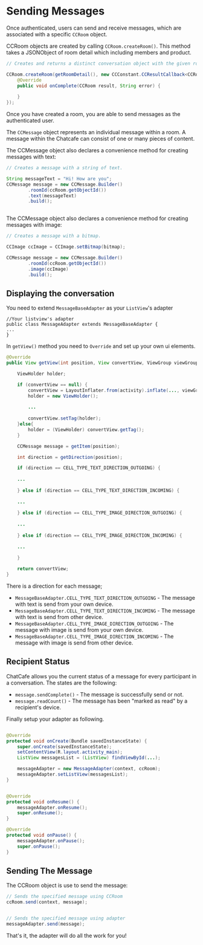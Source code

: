 # Sending Messages
Once authenticated, users can send and receive messages, which are associated with a specific `CCRoom` object.

CCRoom objects are created by calling `CCRoom.createRoom()`. This method takes a JSONObject of room detail which including members and product.

```java
// Creates and returns a distinct conversation object with the given room detail

CCRoom.createRoom(getRoomDetail(), new CCConstant.CCResultCallback<CCRoom>() {
    @Override
    public void onComplete(CCRoom result, String error) {
    
    }
});
```

Once you have created a room, you are able to send messages as the authenticated user.


The `CCMessage` object represents an individual message within a room. A message within the Chatcafe can consist of one or many pieces of content.


The CCMessage object also declares a convenience method for creating messages with text:
```java
// Creates a message with a string of text.

String messageText = "Hi! How are you";
CCMessage message = new CCMessage.Builder()
        .roomId(ccRoom.getObjectId())
        .text(messageText)
        .build();
                
```

The CCMessage object also declares a convenience method for creating messages with image:
```java
// Creates a message with a bitmap.

CCImage ccImage = CCImage.setBitmap(bitmap);

CCMessage message = new CCMessage.Builder()
        .roomId(ccRoom.getObjectId())
        .image(ccImage)
        .build();
```

## Displaying the conversation
You need to extend `MessageBaseAdapter` as your `ListView`'s adapter

```
//Your listview's adapter
public class MessageAdapter extends MessageBaseAdapter {
...
}
```


In `getView()` method you need to `Override` and set up your own ui elements.

```java
@Override
public View getView(int position, View convertView, ViewGroup viewGroup) {

    ViewHolder holder;

    if (convertView == null) {
        convertView = LayoutInflater.from(activity).inflate(..., viewGroup, false);
        holder = new ViewHolder();
        
        ...
    
        convertView.setTag(holder);
    }else{
        holder = (ViewHolder) convertView.getTag();
    }

    CCMessage message = getItem(position);

    int direction = getDirection(position);

    if (direction == CELL_TYPE_TEXT_DIRECTION_OUTGOING) {
    
    ...
    
    } else if (direction == CELL_TYPE_TEXT_DIRECTION_INCOMING) {
    
    ...
    
    } else if (direction == CELL_TYPE_IMAGE_DIRECTION_OUTGOING) {
    
    ...
    
    } else if (direction == CELL_TYPE_IMAGE_DIRECTION_INCOMING) {
    
    ...
    
    }

    return convertView;
}
```

There is a direction for each message;

* `MessageBaseAdapter.CELL_TYPE_TEXT_DIRECTION_OUTGOING` - The message with text is send from your own device.
* `MessageBaseAdapter.CELL_TYPE_TEXT_DIRECTION_INCOMING` - The message with text is send from other device.
* `MessageBaseAdapter.CELL_TYPE_IMAGE_DIRECTION_OUTGOING` - The message with image is send from your own device.
* `MessageBaseAdapter.CELL_TYPE_IMAGE_DIRECTION_INCOMING` - The message with image is send from other device.


## Recipient Status
ChatCafe allows you the current status of a message for every participant in a conversation. The states are the following:

* `message.sendComplete()` - The message is successfully send or not.
* `message.readCount()` - The message has been "marked as read" by a recipient's device.


Finally setup your adapter as following.

```java

@Override
protected void onCreate(Bundle savedInstanceState) {
    super.onCreate(savedInstanceState);
    setContentView(R.layout.activity_main);
    ListView messagesList = (ListView) findViewById(...);

    messageAdapter = new MessageAdapter(context, ccRoom);
    messageAdapter.setListView(messagesList);
}


@Override
protected void onResume() {
    messageAdapter.onResume();
    super.onResume();
}

@Override
protected void onPause() {
    messageAdapter.onPause();
    super.onPause();
}
```


## Sending The Message

The CCRoom object is use to send the message:
```java
// Sends the specified message using CCRoom
ccRoom.send(context, message);


// Sends the specified message using adapter
messageAdapter.send(message);

```


That's it, the adapter will do all the work for you!
